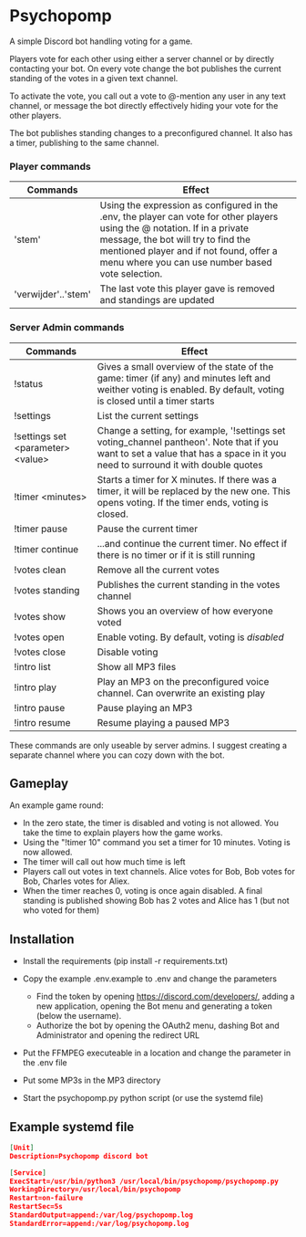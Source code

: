 # Psychopomp
A simple Discord bot handling voting for a game. 

Players vote for each other using either a server channel or by directly contacting your bot. On every vote change the bot publishes the current standing of the votes in a given text channel. 

To activate the vote, you call out a vote to @-mention any user in any text channel, or message the bot directly effectively hiding your vote for the other players. 

The bot publishes standing changes to a preconfigured channel. It also has a timer, publishing to the same channel.     

 ### Player commands
 
| Commands | Effect | 
| --- | --- |
| 'stem' | Using the expression as configured in the .env, the player can vote for other players using the @ notation. If in a private message, the bot will try to find the mentioned player and if not found, offer a menu where you can use number based vote selection. | 
| 'verwijder'..'stem' | The last vote this player gave is removed and standings are updated | 


 ### Server Admin commands
| Commands | Effect | 
| --- | --- |
|!status| Gives a small overview of the state of the game: timer (if any) and minutes left and weither voting is enabled. By default, voting is closed until a timer starts | 
|!settings| List the current settings | 
|!settings set \<parameter\> \<value\> | Change a setting, for example, '!settings set voting_channel pantheon'. Note that if you want to set a value that has a space in it you need to surround it with double quotes |
|!timer \<minutes\>| Starts a timer for X minutes. If there was a timer, it will be replaced by the new one. This opens voting. If the timer ends, voting is closed. | 
|!timer pause| Pause the current timer |
|!timer continue| ...and continue the current timer. No effect if there is no timer or if it is still running | 
|!votes clean| Remove all the current votes | 
|!votes standing| Publishes the current standing in the votes channel |  
|!votes show | Shows you an overview of how everyone voted  | 
|!votes open | Enable voting. By default, voting is _disabled_ | 
|!votes close | Disable voting |
|!intro list | Show all MP3 files | 
|!intro play <mp3 file name or number> | Play an MP3 on the preconfigured voice channel. Can overwrite an existing play |
|!intro pause | Pause playing an MP3 |
|!intro resume | Resume playing a paused MP3 |


These commands are only useable by server admins. I suggest creating a separate channel where you can cozy down with the bot. 

## Gameplay
An example game round:
- In the zero state, the timer is disabled and voting is not allowed. You take the time to explain players how the game works. 
- Using the "!timer 10" command you set a timer for 10 minutes. Voting is now allowed.
- The timer will call out how much time is left 
- Players call out votes in text channels. Alice votes for Bob, Bob votes for Bob, Charles votes for Aliex.   
- When the timer reaches 0, voting is once again disabled. A final standing is published showing Bob has 2 votes and Alice has 1 (but not who voted for them) 


## Installation
- Install the requirements (pip install -r requirements.txt)

- Copy the example .env.example to .env and change the parameters
  - Find the token by opening https://discord.com/developers/, adding a new application, opening the Bot menu and generating a token (below the username). 
  - Authorize the bot by opening the OAuth2 menu, dashing Bot and Administrator and opening the redirect URL
- Put the FFMPEG executeable in a location and change the parameter in the .env file
- Put some MP3s in the MP3 directory  
- Start the psychopomp.py python script (or use the systemd file)

## Example systemd file
```json
[Unit]
Description=Psychopomp discord bot

[Service]
ExecStart=/usr/bin/python3 /usr/local/bin/psychopomp/psychopomp.py
WorkingDirectory=/usr/local/bin/psychopomp
Restart=on-failure
RestartSec=5s 
StandardOutput=append:/var/log/psychopomp.log
StandardError=append:/var/log/psychopomp.log
```

